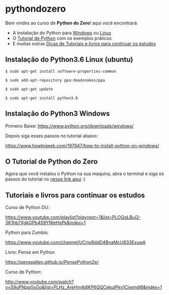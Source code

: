 # pythondozero

Bem vindxs ao curso de **Python do Zero**! aqui você encontrará:
- A instalação do Python para [Windows](#instala%C3%A7%C3%A3o-do-python3-windows) ou [Linux](#instala%C3%A7%C3%A3o-do-python36-linux)
- O [Tutorial de Python](PyDo0.ipynb) com os exemplos práticos
- E muitas outras [Dicas de Tutoriais e livros para continuar os estudos](#tutoriais-e-livro-para-continuar-os-estudos)

## Instalação do Python3.6 Linux (ubuntu)

```
$ sudo apt-get install software-properties-common

$ sudo add-apt-repository ppa:deadsnakes/ppa

$ sudo apt-get update

$ sudo apt-get install python3.6
```

## Instalação do Python3 Windows

Primeiro Baixe: https://www.python.org/downloads/windows/

Depois siga esses passos no tutorial abaixo:

https://www.howtogeek.com/197947/how-to-install-python-on-windows/

## O Tutorial de Python do Zero
Agora que você instalou o Python na sua maquina, abra o terminal e siga os passos do tutorial no [nesse link aqui](PyDo0.ipynb) :)

## Tutoriais e livros para continuar os estudos

Curso de Python DU:

https://www.youtube.com/playlist?playnext=1&list=PLOQgLBuj2-3K1hb7XgkGPb4S9YNIeHsPk&index=1

Python para Zumbis:

https://www.youtube.com/channel/UCripRddD4BnaMcU833ExuwA

Livro: Pense em Python

https://penseallen.github.io/PensePython2e/

Curso de Python:

http://www.youtube.com/watch?v=S9uPNppGsGo&list=PLHz_AreHm4dlKP6QQCekuIPky1CiwmdI6&index=1
